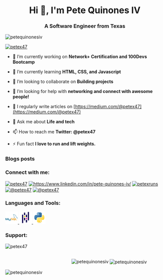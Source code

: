 <h1 align="center">Hi 👋, I'm Pete Quinones IV</h1>
<h3 align="center">A Software Engineer from Texas</h3>

<p align="left"> <img src="https://komarev.com/ghpvc/?username=petequinonesiv&label=Profile%20views&color=0e75b6&style=flat" alt="petequinonesiv" /> </p>

<p align="left"> <a href="https://twitter.com/petex47" target="blank"><img src="https://img.shields.io/twitter/follow/petex47?logo=twitter&style=for-the-badge" alt="petex47" /></a> </p>

- 🔭 I’m currently working on **Network+ Certification and 100Devs Bootcamp**

- 🌱 I’m currently learning **HTML, CSS, and Javascript**

- 👯 I’m looking to collaborate on **Building projects**

- 🤝 I’m looking for help with **networking and connect with awesome people!**

- 📝 I regularly write articles on [https://medium.com/@petex47](https://medium.com/@petex47)

- 💬 Ask me about **Life and tech**

- 📫 How to reach me **Twitter: @petex47**

- ⚡ Fun fact **I love to run and lift weights.**

### Blogs posts
<!-- BLOG-POST-LIST:START -->
<!-- BLOG-POST-LIST:END -->

<h3 align="left">Connect with me:</h3>
<p align="left">
<a href="https://twitter.com/petex47" target="blank"><img align="center" src="https://raw.githubusercontent.com/rahuldkjain/github-profile-readme-generator/master/src/images/icons/Social/twitter.svg" alt="petex47" height="30" width="40" /></a>
<a href="https://linkedin.com/in/https://www.linkedin.com/in/pete-quinones-iv/" target="blank"><img align="center" src="https://raw.githubusercontent.com/rahuldkjain/github-profile-readme-generator/master/src/images/icons/Social/linked-in-alt.svg" alt="https://www.linkedin.com/in/pete-quinones-iv/" height="30" width="40" /></a>
<a href="https://instagram.com/petexruns" target="blank"><img align="center" src="https://raw.githubusercontent.com/rahuldkjain/github-profile-readme-generator/master/src/images/icons/Social/instagram.svg" alt="petexruns" height="30" width="40" /></a>
<a href="https://hashnode.com/@petex47" target="blank"><img align="center" src="https://raw.githubusercontent.com/rahuldkjain/github-profile-readme-generator/master/src/images/icons/Social/hashnode.svg" alt="@petex47" height="30" width="40" /></a>
<a href="https://medium.com/@petex47" target="blank"><img align="center" src="https://raw.githubusercontent.com/rahuldkjain/github-profile-readme-generator/master/src/images/icons/Social/medium.svg" alt="@petex47" height="30" width="40" /></a>
</p>

<h3 align="left">Languages and Tools:</h3>
<p align="left"> <a href="https://www.mysql.com/" target="_blank" rel="noreferrer"> <img src="https://raw.githubusercontent.com/devicons/devicon/master/icons/mysql/mysql-original-wordmark.svg" alt="mysql" width="40" height="40"/> </a> <a href="https://pandas.pydata.org/" target="_blank" rel="noreferrer"> <img src="https://raw.githubusercontent.com/devicons/devicon/2ae2a900d2f041da66e950e4d48052658d850630/icons/pandas/pandas-original.svg" alt="pandas" width="40" height="40"/> </a> <a href="https://www.python.org" target="_blank" rel="noreferrer"> <img src="https://raw.githubusercontent.com/devicons/devicon/master/icons/python/python-original.svg" alt="python" width="40" height="40"/> </a> </p>

<h3 align="left">Support:</h3>
<p><a href="https://www.buymeacoffee.com/petex47"> <img align="left" src="https://cdn.buymeacoffee.com/buttons/v2/default-yellow.png" height="50" width="210" alt="petex47" /></a></p><br><br>

<p><img align="left" src="https://github-readme-stats.vercel.app/api/top-langs?username=petequinonesiv&show_icons=true&locale=en&layout=compact" alt="petequinonesiv" /></p>

<p>&nbsp;<img align="center" src="https://github-readme-stats.vercel.app/api?username=petequinonesiv&show_icons=true&locale=en" alt="petequinonesiv" /></p>

<p><img align="center" src="https://github-readme-streak-stats.herokuapp.com/?user=petequinonesiv&" alt="petequinonesiv" /></p>
